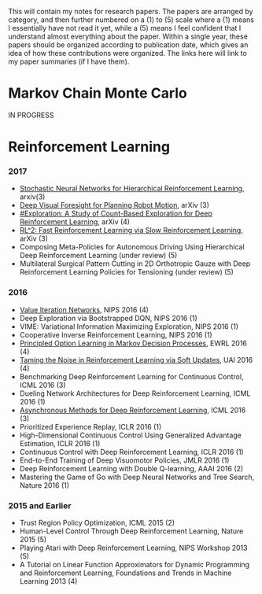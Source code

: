This will contain my notes for research papers. The papers are arranged by category, and then further numbered on a (1) to (5) scale where a (1) means I essentially have not read it yet, while a (5) means I feel confident that I understand almost everything about the paper. Within a single year, these papers should be organized according to publication date, which gives an idea of how these contributions were organized. The links here will link to my paper summaries (if I have them).


# Markov Chain Monte Carlo

IN PROGRESS





# Reinforcement Learning

### 2017

- [Stochastic Neural Networks for Hierarchical Reinforcement Learning](https://github.com/DanielTakeshi/Paper_Notes/blob/master/reinforcement_learning/Stochastic%20Neural_Networks_for_Hierarchical_Reinforcement_Learning.md), arxiv(3)
- [Deep Visual Foresight for Planning Robot Motion](https://github.com/DanielTakeshi/Paper_Notes/blob/master/reinforcement_learning/Deep_Visual_Foresight_for_Planning_Robot_Motion.md), arXiv (3)
- [#Exploration: A Study of Count-Based Exploration for Deep Reinforcement Learning](https://github.com/DanielTakeshi/Paper_Notes/blob/master/reinforcement_learning/%23Exploration:_A_Study_of_Count-Based_Exploration_for_Deep_Reinforcement_Learning.md), arXiv (4)
- [RL^2: Fast Reinforcement Learning via Slow Reinforcement Learning](https://github.com/DanielTakeshi/Paper_Notes/blob/master/reinforcement_learning/RL2-Fast_Reinforcement_Learning_via_Slow_Reinforcement_Learning.md), arXiv (3)
- Composing Meta-Policies for Autonomous Driving Using Hierarchical Deep Reinforcement Learning (under review) (5)
- Multilateral Surgical Pattern Cutting in 2D Orthotropic Gauze with Deep Reinforcement Learning Policies for Tensioning (under review) (5)

### 2016

- [Value Iteration Networks](https://github.com/DanielTakeshi/Paper_Notes/blob/master/reinforcement_learning/Value_Iteration_Networks.md), NIPS 2016 (4)
- Deep Exploration via Bootstrapped DQN, NIPS 2016 (1)
- VIME: Variational Information Maximizing Exploration, NIPS 2016 (1)
- Cooperative Inverse Reinforcement Learning, NIPS 2016 (1)
- [Principled Option Learning in Markov Decision Processes](https://github.com/DanielTakeshi/Paper_Notes/blob/master/reinforcement_learning/Principled_Option_Learning_in_Markov_Decision_Processes.md), EWRL 2016 (4)
- [Taming the Noise in Reinforcement Learning via Soft Updates](https://github.com/DanielTakeshi/Paper_Notes/blob/master/reinforcement_learning/Taming_the_Noise_in_Reinforcement_Learning_via_Soft_Updates.md), UAI 2016 (4)
- Benchmarking Deep Reinforcement Learning for Continuous Control, ICML 2016 (3)
- Dueling Network Architectures for Deep Reinforcement Learning, ICML 2016 (1)
- [Asynchronous Methods for Deep Reinforcement Learning](https://github.com/DanielTakeshi/Paper_Notes/blob/master/reinforcement_learning/Asynchronous_Methods_for_Deep_Reinforcement_Learning.md), ICML 2016 (3)
- Prioritized Experience Replay, ICLR 2016 (1)
- High-Dimensional Continuous Control Using Generalized Advantage Estimation, ICLR 2016 (1)
- Continuous Control with Deep Reinforcement Learning, ICLR 2016 (1)
- End-to-End Training of Deep Visuomotor Policies, JMLR 2016 (1)
- Deep Reinforcement Learning with Double Q-learning, AAAI 2016 (2)
- Mastering the Game of Go with Deep Neural Networks and Tree Search, Nature 2016 (1)

### 2015 and Earlier

- Trust Region Policy Optimization, ICML 2015 (2)
- Human-Level Control Through Deep Reinforcement Learning, Nature 2015 (5)
- Playing Atari with Deep Reinforcement Learning, NIPS Workshop 2013 (5)
- A Tutorial on Linear Function Approximators for Dynamic Programming and Reinforcement Learning, Foundations and Trends in Machine Learning 2013 (4)
